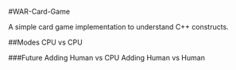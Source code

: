 #WAR-Card-Game

A simple card game implementation to understand C++ constructs.

##Modes
CPU vs CPU

###Future
Adding Human vs CPU
Adding Human vs Human
